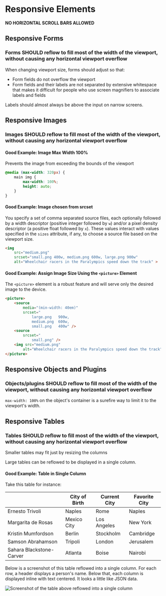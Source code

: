 # Responsive Elements

**NO HORIZONTAL SCROLL BARS ALLOWED**

## Responsive Forms

### Forms SHOULD reflow to fill most of the width of the viewport, without causing any horizontal viewport overflow

When changing viewport size, forms should adjust so that:

- Form fields do not overflow the viewport
- Form fields and their labels are not separated by extensive whitespace that makes it difficult for people who use
  screen magnifiers to associate labels and fields

Labels should almost always be above the input on narrow screens.

## Responsive Images

### Images SHOULD reflow to fill most of the width of the viewport, without causing any horizontal viewport overflow

#### Good Example: Image Max Width 100%

Prevents the image from exceeding the bounds of the viewport

```css
@media (max-width: 320px) {
    main img {
        max-width: 100%;
        height: auto;
    }
}
```

#### Good Example: Image chosen from srcset

You specify a set of comma separated source files, each optionally followed by a width descriptor (positive integer followed by `w`) and/or a pixel density descriptor (a positive float followed by `x`). These values interact with values specified in the `sizes` attribute, if any, to choose a source file based on the viewport size.

```html
<img 
    src="medium.png" 
    srcset="small.png 400w, medium.png 600w, large.png 900w"
    alt="Wheelchair racers in the Paralympics speed down the track" >
```

#### Good Example: Assign Image Size Using the `<picture>` Element

The `<picture>` element is a robust feature and will serve only the desired image to the device.

```html
<picture> 		
    <source 		
        media="(min-width: 40em)" 		
        srcset="
            large.png   900w, 		        
            medium.png  600w, 		        
            small.png   400w" /> 	
    <source 		
        srcset="
            small.png" /> 	
    <img src="medium.png" 
        alt="Wheelchair racers in the Paralympics speed down the track" /> 
</picture>
```



## Responsive Objects and Plugins

### Objects/plugins SHOULD reflow to fill most of the width of the viewport, without causing any horizontal viewport overflow

`max-width: 100%` on the object's container is a surefire way to limit it to the viewport's width. 



## Responsive Tables

### Tables SHOULD reflow to fill most of the width of the viewport, without causing any horizontal viewport overflow

Smaller tables may fit just by resizing the columns

Large tables can be reflowed to be displayed in a single column.

#### Good Example: Table in Single Column

Take this table for instance:

|                          | City of Birth | Current City | Favorite City |
|--------------------------|---------------|--------------|---------------|
| Ernesto Trivoli          | 	Naples       | 	Rome        | 	Naples       |
| Margarita de Rosas       | 	Mexico City  | 	Los Angeles | 	New York     |
| Kristin Mumfordson       | 	Berlin       | 	Stockholm   | 	Cambridge    |
| Samson Abrahamson 	      | Tripoli       | 	London      | 	Jerusalem    |
| Sahara Blackstone-Carver | 	Atlanta      | 	Boise       | 	Nairobi      |

Below is a screenshot of this table reflowed into a single column. For each row, a header displays a person's name. Below that, each column is displayed inline with text centered. It looks a little like JSON data.

<img src="https://dequeuniversity.com/assets/images/module-visual-design/table-responsive.png" alt="Screenshot of the table above reflowed into a single column">

